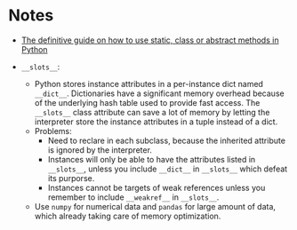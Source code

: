 # Notes

* [The definitive guide on how to use static, class or abstract methods in Python](https://julien.danjou.info/guide-python-static-class-abstract-methods/)

* `__slots__`:
  * Python stores instance attributes in a per-instance dict named `__dict__`. Dictionaries have a significant memory overhead because of the underlying hash table used to provide fast access. The `__slots__` class attribute can save a lot of memory by letting the interpreter store the instance attributes in a tuple instead of a dict.
  * Problems:
    * Need to reclare in each subclass, because the inherited attribute is ignored by the interpreter.
    * Instances will only be able to have the attributes listed in `__slots__`, unless you include `__dict__` in `__slots__` which defeat its purporse.
    * Instances cannot be targets of weak references unless you remember to include `__weakref__` in `__slots__`.
  * Use `numpy` for numerical data and `pandas` for large amount of data, which already taking care of memory optimization.